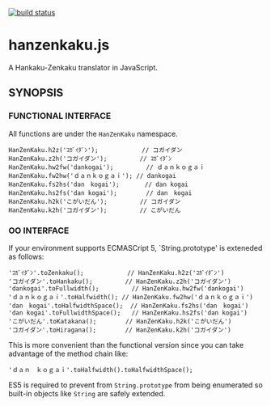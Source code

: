 [![build status](https://secure.travis-ci.org/dankogai/js-hanzenkaku.png)](http://travis-ci.org/dankogai/js-hanzenkaku)

# hanzenkaku.js

A Hankaku-Zenkaku translator in JavaScript.

## SYNOPSIS

### FUNCTIONAL INTERFACE

All functions are under the `HanZenKaku` namespace.

    HanZenKaku.h2z('ｺｶﾞｲﾀﾞﾝ');            // コガイダン
    HanZenKaku.z2h('コガイダン');         // ｺｶﾞｲﾀﾞﾝ
    HanZenKaku.hw2fw('dankogai');         // ｄａｎｋｏｇａｉ
    HanZenKaku.fw2hw('ｄａｎｋｏｇａｉ'); // dankogai
    HanZenKaku.fs2hs('dan　kogai');       // dan kogai
    HanZenKaku.hs2fs('dan kogai');        // dan　kogai
    HanZenKaku.h2k('こがいだん');         // コガイダン
    HanZenKaku.k2h('コガイダン');         // こがいだん

### OO INTERFACE

If your environment supports ECMASCript 5, `String.prototype' is
exteneded as follows:

    'ｺｶﾞｲﾀﾞﾝ'.toZenkaku();            // HanZenKaku.h2z('ｺｶﾞｲﾀﾞﾝ')
    'コガイダン'.toHankaku();         // HanZenKaku.z2h('コガイダン')
    'dankogai'.toFullwidth();         // HanZenKaku.hw2fw('dankogai')
    'ｄａｎｋｏｇａｉ'.toHalfwidth(); // HanZenKaku.fw2hw('ｄａｎｋｏｇａｉ')
    'dan　kogai'.toHalfwidthSpace();  // HanZenKaku.fs2hs('dan　kogai')
    'dan kogai'.toFullwidthSpace();   // HanZenKaku.hs2fs('dan kogai')
    'こがいだん'.toKatakana();        // HanZenKaku.h2k('こがいだん')
    'コガイダン'.toHiragana();        // HanZenKaku.k2h('コガイダン')

This is more convenient than the functional version since you can take
advantage of the method chain like:

    'ｄａｎ　ｋｏｇａｉ'.toHalfwidth().toHalfwidthSpace();

ES5 is required to prevent from `String.prototype` from being
enumerated so built-in objects like `String` are safely extended.
